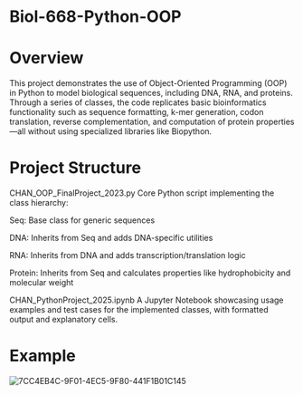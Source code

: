 # Biol-668-Python-OOP

# Overview
This project demonstrates the use of Object-Oriented Programming (OOP) in Python to model biological sequences, including DNA, RNA, and proteins. Through a series of classes, the code replicates basic bioinformatics functionality such as sequence formatting, k-mer generation, codon translation, reverse complementation, and computation of protein properties—all without using specialized libraries like Biopython.

# Project Structure
CHAN_OOP_FinalProject_2023.py
Core Python script implementing the class hierarchy:

Seq: Base class for generic sequences

DNA: Inherits from Seq and adds DNA-specific utilities

RNA: Inherits from DNA and adds transcription/translation logic

Protein: Inherits from Seq and calculates properties like hydrophobicity and molecular weight

CHAN_PythonProject_2025.ipynb
A Jupyter Notebook showcasing usage examples and test cases for the implemented classes, with formatted output and explanatory cells.

# Example
![7CC4EB4C-9F01-4EC5-9F80-441F1B01C145](https://github.com/user-attachments/assets/fcfcce33-5872-4576-ba70-dfd67014337e)
